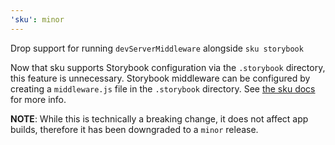 ```yaml
---
'sku': minor
---
```


Drop support for running `devServerMiddleware` alongside `sku storybook`

Now that sku supports Storybook configuration via the `.storybook` directory, this feature is unnecessary.
Storybook middleware can be configured by creating a `middleware.js` file in the `.storybook` directory.
See [the sku docs][sku storybook middleware] for more info.

**NOTE**: While this is technically a breaking change, it does not affect app builds, therefore it has been downgraded to a `minor` release.

[sku storybook middleware]: https://seek-oss.github.io/sku/#/./docs/storybook?id=devserver-middleware
